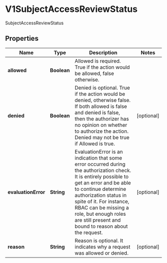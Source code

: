 

# V1SubjectAccessReviewStatus

SubjectAccessReviewStatus

## Properties

| Name | Type | Description | Notes |
|------------ | ------------- | ------------- | -------------|
|**allowed** | **Boolean** | Allowed is required. True if the action would be allowed, false otherwise. |  |
|**denied** | **Boolean** | Denied is optional. True if the action would be denied, otherwise false. If both allowed is false and denied is false, then the authorizer has no opinion on whether to authorize the action. Denied may not be true if Allowed is true. |  [optional] |
|**evaluationError** | **String** | EvaluationError is an indication that some error occurred during the authorization check. It is entirely possible to get an error and be able to continue determine authorization status in spite of it. For instance, RBAC can be missing a role, but enough roles are still present and bound to reason about the request. |  [optional] |
|**reason** | **String** | Reason is optional.  It indicates why a request was allowed or denied. |  [optional] |




